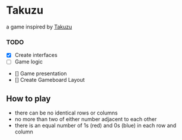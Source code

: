 # Takuzu
a game inspired by [Takuzu](https://en.wikipedia.org/wiki/Takuzu)

### TODO
- [X] Create interfaces
- [ ] Game logic
- [] Game presentation
- [] Create Gameboard Layout

## How to play
 - there can be no identical rows or columns
 - no more than two of either number adjacent to each other
 - there is an equal number of 1s (red) and 0s (blue) in each row and column
